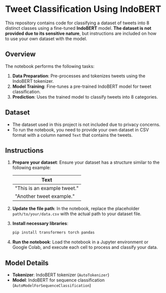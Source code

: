 
# Tweet Classification Using IndoBERT

This repository contains code for classifying a dataset of tweets into 8 distinct classes using a fine-tuned **IndoBERT** model. **The dataset is not provided due to its sensitive nature**, but instructions are included on how to use your own dataset with the model.

## Overview

The notebook performs the following tasks:

1. **Data Preparation**: Pre-processes and tokenizes tweets using the IndoBERT tokenizer.
2. **Model Training**: Fine-tunes a pre-trained IndoBERT model for tweet classification.
3. **Prediction**: Uses the trained model to classify tweets into 8 categories.

## Dataset

- The dataset used in this project is not included due to privacy concerns.
- To run the notebook, you need to provide your own dataset in CSV format with a column named `Text` that contains the tweets.

## Instructions

1. **Prepare your dataset**: Ensure your dataset has a structure similar to the following example:

   | Text                                   |
   |----------------------------------------|
   | "This is an example tweet."            |
   | "Another tweet example."               |

2. **Update the file path**: In the notebook, replace the placeholder `path/to/your/data.csv` with the actual path to your dataset file.

3. **Install necessary libraries**:
   ```bash
   pip install transformers torch pandas
   ```

4. **Run the notebook**: Load the notebook in a Jupyter environment or Google Colab, and execute each cell to process and classify your data.

## Model Details

- **Tokenizer**: IndoBERT tokenizer (`AutoTokenizer`)
- **Model**: IndoBERT for sequence classification (`AutoModelForSequenceClassification`)
